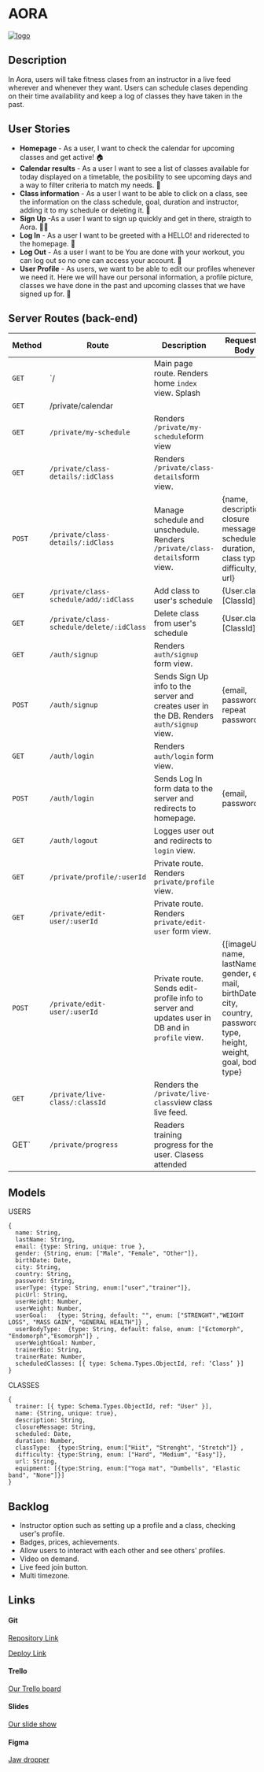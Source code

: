 # AORA

[![logo](https://res.cloudinary.com/dbggt3o28/image/upload/v1605774696/AORA-logo_AORA_-_PNK_-_Tagline_ful5wg.jpg)](https://res.cloudinary.com/dbggt3o28/image/upload/v1605774696/AORA-logo_AORA_-_PNK_-_Tagline_ful5wg.jpg)

## Description

In Aora, users will take fitness clases from an instructor in a live feed wherever and whenever they want. Users can schedule clases depending on their time availability and keep a log of classes they have taken in the past.

## User Stories

- **Homepage** - As a user, I want to check the calendar for upcoming classes and get active! 🏠
- **Calendar results** - As a user I want to see a list of classes available for today displayed on a timetable, the posibility to see upcoming days and a way to filter criteria to match my needs. 🔎
- **Class information** - As a user I want to be able to click on a class, see the information on the class schedule, goal, duration and instructor, adding it to my schedule or deleting it. 💪
- **Sign Up** -As a user I want to sign up quickly and get in there, straigth to Aora. 🏋️‍♂️
- **Log In** - As a user I want to be greeted with a HELLO! and riderected to the homepage. 🙌 
- **Log Out** - As a user I want to be  You are done with your workout, you can log out so no one can access your account. 👋
- **User Profile** - As users, we want to be able to edit our profiles whenever we need it. Here we will have our personal information, a profile picture, classes we have done in the past and upcoming classes that we have signed up for. 🥊

## Server Routes (back-end)

| **Method** | **Route**                                 | **Description**                                              | **Request - Body**                                           |
| ---------- | ----------------------------------------- | ------------------------------------------------------------ | ------------------------------------------------------------ |
| `GET`      | `/                                        | Main page route. Renders home `index` view. Splash           |                                                              |
| `GET`      | /private/calendar                         |                                                              |                                                              |
| `GET`      | `/private/my-schedule`                    | Renders `/private/my-schedule`form view                      |                                                              |
| `GET`      | `/private/class-details/:idClass`         | Renders `/private/class-details`form view.                   |                                                              |
| `POST`     | `/private/class-details/:idClass`         | Manage schedule and unschedule. Renders `/private/class-details`form view. | {name, description, closure message, schedule, duration, class type, difficulty, url} |
| `GET`      | `/private/class-schedule/add/:idClass`    | Add class to user's schedule                                 | {User.class: [ClassId]}`                                     |
| `GET`      | `/private/class-schedule/delete/:idClass` | Delete class from user's schedule                            | {User.class: [ClassId]}`                                     |
| `GET`      | `/auth/signup`                            | Renders `auth/signup` form view.                             |                                                              |
| `POST`     | `/auth/signup`                            | Sends Sign Up info to the server and creates user in the DB. Renders `auth/signup` view. | {email, password, repeat password}                           |
| `GET`      | `/auth/login`                             | Renders `auth/login` form view.                              |                                                              |
| `POST`     | `/auth/login`                             | Sends Log In form data to the server and redirects to homepage. | {email, password}                                            |
| `GET`      | `/auth/logout`                            | Logges user out and redirects to `login` view.               |                                                              |
| `GET`      | `/private/profile/:userId`                | Private route. Renders `private/profile` view.               |                                                              |
| `GET`      | `/private/edit-user/:userId`              | Private route. Renders `private/edit-user` form view.        |                                                              |
| `POST`     | `/private/edit-user/:userId`              | Private route. Sends edit-profile info to server and updates user in DB and in `profile` view. | {[imageUrl], name, lastName, gender, e-mail, birthDate, city, country, password, type, height, weight, goal, body type} |
| `GET`      | `/private/live-class/:classId`            | Renders the `/private/live-class`view class live feed.       |                                                              |
| GET`       | `/private/progress`                       | Readers training progress for the user. Clasess attended     |                                                              |

## Models

USERS

```
{
  name: String,
  lastName: String,
  email: {type: String, unique: true },
  gender: {String, enum: ["Male", "Female", "Other"]},
  birthDate: Date,
  city: String,
  country: String,
  password: String,
  userType: {type: String, enum:["user","trainer"]},
  picUrl: String,
  userHeight: Number,
  userWeight: Number,
  userGoal:   {type: String, default: "", enum: ["STRENGHT","WEIGHT LOSS", "MASS GAIN", "GENERAL HEALTH"]} ,
  userBodyType:  {type: String, default: false, enum: ["Ectomorph", "Endomorph","Esomorph"]} ,
  userWeightGoal: Number,
  trainerBio: String,
  trainerRate: Number,
  scheduledClasses: [{ type: Schema.Types.ObjectId, ref: ‘Class’ }]
}
```

CLASSES

```
{
  trainer: [{ type: Schema.Types.ObjectId, ref: "User" }],
  name: {String, unique: true},
  description: String,
  closureMessage: String,
  scheduled: Date,
  duration: Number,
  classType:  {type:String, enum:["Hiit", "Strenght", "Stretch"]} ,
  difficulty: {type:String, enum: ["Hard", "Medium", "Easy"]},
  url: String,
  equipment: [{type:String, enum:["Yoga mat", "Dumbells", "Elastic band", "None"]}]
}
```

## Backlog

- Instructor option such as setting up a profile and a class, checking user's profile.
- Badges, prices, achievements.
- Allow users to interact with each other and see others' profiles.
- Video on demand.
- Live feed join button.
- Multi timezone.

## Links

#### Git

[Repository Link](https://github.com/mirko1075/Aora)

[Deploy Link](https://https://aora.herokuapp.com//)

#### Trello

[Our Trello board](https://trello.com/b/yAu4Puzc/aora)

#### Slides

[Our slide show](https://docs.google.com/presentation/d/1rhgCc_YME-1Z9I68bBdCm8Mg-atVrasFP5CgQL9745M/edit?usp=sharing)

#### Figma

[Jaw dropper](https://www.figma.com/file/xDs3PWFw0z6c81lIGlABfs/AORA-%40-Ironhack?node-id=872%3A21155)

